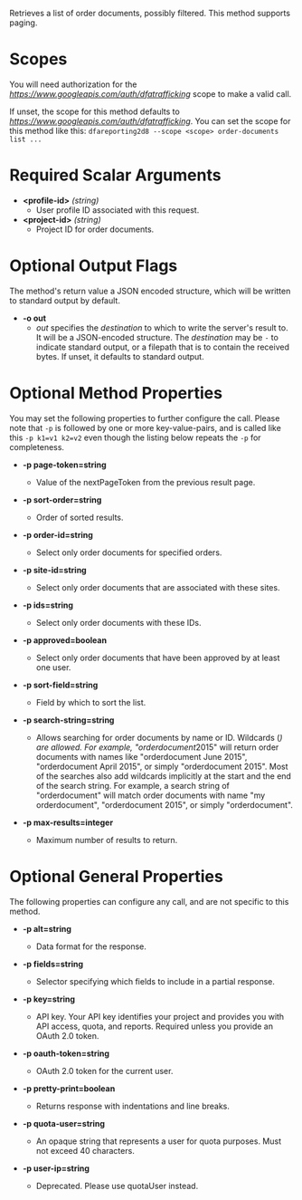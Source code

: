 Retrieves a list of order documents, possibly filtered. This method supports paging.
# Scopes

You will need authorization for the *https://www.googleapis.com/auth/dfatrafficking* scope to make a valid call.

If unset, the scope for this method defaults to *https://www.googleapis.com/auth/dfatrafficking*.
You can set the scope for this method like this: `dfareporting2d8 --scope <scope> order-documents list ...`
# Required Scalar Arguments
* **&lt;profile-id&gt;** *(string)*
    - User profile ID associated with this request.
* **&lt;project-id&gt;** *(string)*
    - Project ID for order documents.

# Optional Output Flags

The method's return value a JSON encoded structure, which will be written to standard output by default.

* **-o out**
    - *out* specifies the *destination* to which to write the server's result to.
      It will be a JSON-encoded structure.
      The *destination* may be `-` to indicate standard output, or a filepath that is to contain the received bytes.
      If unset, it defaults to standard output.
# Optional Method Properties

You may set the following properties to further configure the call. Please note that `-p` is followed by one 
or more key-value-pairs, and is called like this `-p k1=v1 k2=v2` even though the listing below repeats the
`-p` for completeness.

* **-p page-token=string**
    - Value of the nextPageToken from the previous result page.

* **-p sort-order=string**
    - Order of sorted results.

* **-p order-id=string**
    - Select only order documents for specified orders.

* **-p site-id=string**
    - Select only order documents that are associated with these sites.

* **-p ids=string**
    - Select only order documents with these IDs.

* **-p approved=boolean**
    - Select only order documents that have been approved by at least one user.

* **-p sort-field=string**
    - Field by which to sort the list.

* **-p search-string=string**
    - Allows searching for order documents by name or ID. Wildcards (*) are allowed. For example, &#34;orderdocument*2015&#34; will return order documents with names like &#34;orderdocument June 2015&#34;, &#34;orderdocument April 2015&#34;, or simply &#34;orderdocument 2015&#34;. Most of the searches also add wildcards implicitly at the start and the end of the search string. For example, a search string of &#34;orderdocument&#34; will match order documents with name &#34;my orderdocument&#34;, &#34;orderdocument 2015&#34;, or simply &#34;orderdocument&#34;.

* **-p max-results=integer**
    - Maximum number of results to return.

# Optional General Properties

The following properties can configure any call, and are not specific to this method.

* **-p alt=string**
    - Data format for the response.

* **-p fields=string**
    - Selector specifying which fields to include in a partial response.

* **-p key=string**
    - API key. Your API key identifies your project and provides you with API access, quota, and reports. Required unless you provide an OAuth 2.0 token.

* **-p oauth-token=string**
    - OAuth 2.0 token for the current user.

* **-p pretty-print=boolean**
    - Returns response with indentations and line breaks.

* **-p quota-user=string**
    - An opaque string that represents a user for quota purposes. Must not exceed 40 characters.

* **-p user-ip=string**
    - Deprecated. Please use quotaUser instead.
